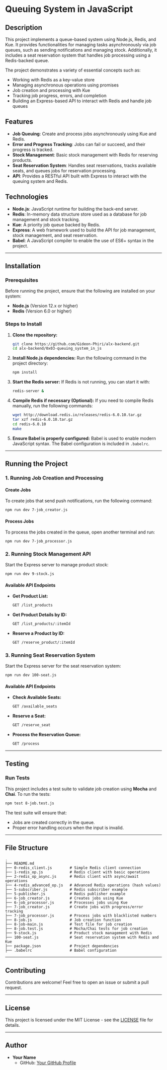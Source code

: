 # Queuing System in JavaScript

## Description
This project implements a queue-based system using Node.js, Redis, and Kue. It provides functionalities for managing tasks asynchronously via job queues, such as sending notifications and managing stock. Additionally, it includes a seat reservation system that handles job processing using a Redis-backed queue.

The project demonstrates a variety of essential concepts such as:
- Working with Redis as a key-value store
- Managing asynchronous operations using promises
- Job creation and processing with Kue
- Tracking job progress, errors, and completion
- Building an Express-based API to interact with Redis and handle job queues

## Features
- **Job Queuing**: Create and process jobs asynchronously using Kue and Redis.
- **Error and Progress Tracking**: Jobs can fail or succeed, and their progress is tracked.
- **Stock Management**: Basic stock management with Redis for reserving products.
- **Seat Reservation System**: Handles seat reservations, tracks available seats, and queues jobs for reservation processing.
- **API**: Provides a RESTful API built with Express to interact with the queuing system and Redis.

## Technologies
- **Node.js**: JavaScript runtime for building the back-end server.
- **Redis**: In-memory data structure store used as a database for job management and stock tracking.
- **Kue**: A priority job queue backed by Redis.
- **Express**: A web framework used to build the API for job management, stock management, and seat reservation.
- **Babel**: A JavaScript compiler to enable the use of ES6+ syntax in the project.

---

## Installation

### Prerequisites
Before running the project, ensure that the following are installed on your system:
- **Node.js** (Version 12.x or higher)
- **Redis** (Version 6.0 or higher)

### Steps to Install

1. **Clone the repository:**
   ```bash
   git clone https://github.com/Gideon-Phiri/alx-backend.git
   cd alx-backend/0x03-queuing_system_in_js
   ```

2. **Install Node.js dependencies:**
   Run the following command in the project directory:
   ```bash
   npm install
   ```

3. **Start the Redis server:**
   If Redis is not running, you can start it with:
   ```bash
   redis-server &
   ```

4. **Compile Redis if necessary (Optional):**
   If you need to compile Redis manually, run the following commands:
   ```bash
   wget http://download.redis.io/releases/redis-6.0.10.tar.gz
   tar xzf redis-6.0.10.tar.gz
   cd redis-6.0.10
   make
   ```

5. **Ensure Babel is properly configured:**
   Babel is used to enable modern JavaScript syntax. The Babel configuration is included in `.babelrc`.

---

## Running the Project

### 1. Running Job Creation and Processing

#### Create Jobs
To create jobs that send push notifications, run the following command:
```bash
npm run dev 7-job_creator.js
```

#### Process Jobs
To process the jobs created in the queue, open another terminal and run:
```bash
npm run dev 7-job_processor.js
```

### 2. Running Stock Management API

Start the Express server to manage product stock:
```bash
npm run dev 9-stock.js
```

#### Available API Endpoints

- **Get Product List:**
  ```bash
  GET /list_products
  ```

- **Get Product Details by ID:**
  ```bash
  GET /list_products/:itemId
  ```

- **Reserve a Product by ID:**
  ```bash
  GET /reserve_product/:itemId
  ```

### 3. Running Seat Reservation System

Start the Express server for the seat reservation system:
```bash
npm run dev 100-seat.js
```

#### Available API Endpoints

- **Check Available Seats:**
  ```bash
  GET /available_seats
  ```

- **Reserve a Seat:**
  ```bash
  GET /reserve_seat
  ```

- **Process the Reservation Queue:**
  ```bash
  GET /process
  ```

---

## Testing

### Run Tests

This project includes a test suite to validate job creation using **Mocha** and **Chai**. To run the tests:
```bash
npm test 8-job.test.js
```

The test suite will ensure that:
- Jobs are created correctly in the queue.
- Proper error handling occurs when the input is invalid.

---

## File Structure

```
.
├── README.md
├── 0-redis_client.js        # Simple Redis client connection
├── 1-redis_op.js            # Redis client with basic operations
├── 2-redis_op_async.js      # Redis client with async/await operations
├── 4-redis_advanced_op.js   # Advanced Redis operations (hash values)
├── 5-subscriber.js          # Redis subscriber example
├── 5-publisher.js           # Redis publisher example
├── 6-job_creator.js         # Creates jobs using Kue
├── 6-job_processor.js       # Processes jobs using Kue
├── 7-job_creator.js         # Create jobs with progress/error tracking
├── 7-job_processor.js       # Process jobs with blacklisted numbers
├── 8-job.js                 # Job creation function
├── 8-job-main.js            # Test file for job creation
├── 8-job.test.js            # Mocha/Chai tests for job creation
├── 9-stock.js               # Product stock management with Redis
├── 100-seat.js              # Seat reservation system with Redis and Kue
├── package.json             # Project dependencies
├── .babelrc                 # Babel configuration
```

---

## Contributing

Contributions are welcome! Feel free to open an issue or submit a pull request.

---

## License

This project is licensed under the MIT License - see the [LICENSE](LICENSE) file for details.

---

## Author

- **Your Name**
  - GitHub: [Your GitHub Profile](https://github.com/Gideon_Phiri)
